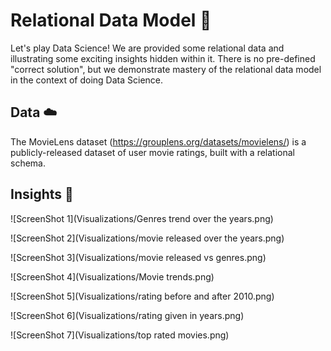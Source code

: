 # Relational Data Model :metal:

Let's play Data Science! 
We are provided some relational data and illustrating some exciting insights hidden within it. There is no pre-defined "correct solution", but we demonstrate mastery of the relational data model in the context of doing Data Science.

## Data :cloud:
The MovieLens dataset (https://grouplens.org/datasets/movielens/) is a publicly-released dataset of user movie ratings, built with a relational schema.

## Insights :pencil:

![ScreenShot 1](Visualizations/Genres trend over the years.png)

![ScreenShot 2](Visualizations/movie released over the years.png)

![ScreenShot 3](Visualizations/movie released vs genres.png)

![ScreenShot 4](Visualizations/Movie trends.png)

![ScreenShot 5](Visualizations/rating before and after 2010.png)

![ScreenShot 6](Visualizations/rating given in years.png)

![ScreenShot 7](Visualizations/top rated movies.png)
